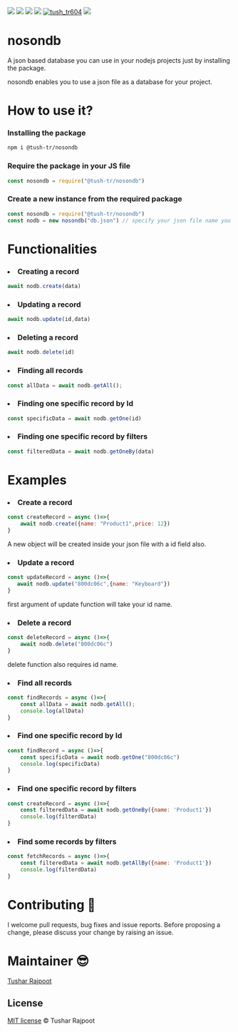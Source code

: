 <img src="https://img.shields.io/github/issues/tush-tr/nosondb"> <img src="https://img.shields.io/github/forks/tush-tr/nosondb"> <img src="https://img.shields.io/github/license/tush-tr/nosondb"> <img src="https://img.shields.io/github/stars/tush-tr/nosondb"> <a href="https://twitter.com/tush_tr604" target="blank"><img src="https://img.shields.io/twitter/follow/tush_tr604?logo=twitter&style=flat" alt="tush_tr604" /></a> <img src="https://img.shields.io/github/languages/count/tush-tr/nosondb">

# nosondb
A json based database you can use in your nodejs projects just by installing the package.

nosondb enables you to use a json file as a database for your project.

# How to use it?

### Installing the package

```sh
npm i @tush-tr/nosondb
```

### Require the package in your JS file

```js
const nosondb = require("@tush-tr/nosondb")
```

### Create a new instance from the required package

```js
const nosondb = require("@tush-tr/nosondb")
const nodb = new nosondb("db.json") // specify your json file name you want to use as database
```

# Functionalities

### <li>Creating a record

```js
await nodb.create(data)
```

### <li>Updating a record

```js
await nodb.update(id,data)
```


### <li>Deleting a record

```js
await nodb.delete(id)
```

### <li>Finding all records

```js
const allData = await nodb.getAll();
```

### <li>Finding one specific record by Id

```js
const specificData = await nodb.getOne(id)
```

### <li>Finding one specific record by filters

```js
const filteredData = await nodb.getOneBy(data)
```





# Examples


### <li>Create a record

```js
const createRecord = async ()=>{
    await nodb.create({name: "Product1",price: 12})
}
```

A new object will be created inside your json file with a id field also.

### <li>Update a record

```js
const updateRecord = async ()=>{
   await nodb.update("800dc06c",{name: "Keyboard"})
}
```

first argument of update function will take your id name.

### <li>Delete a record

```js
const deleteRecord = async ()=>{
    await nodb.delete("800dc06c")
}
```

delete function also requires id name.

### <li>Find all records

```js
const findRecords = async ()=>{
    const allData = await nodb.getAll();
    console.log(allData)
}
```

### <li>Find one specific record by Id

```js
const findRecord = async ()=>{
    const specificData = await nodb.getOne("800dc06c")
    console.log(specificData)
}
```

### <li>Find one specific record by filters

```js
const createRecord = async ()=>{
    const filteredData = await nodb.getOneBy({name: 'Product1'})
    console.log(filterdData)
}
```
    
### <li> Find some records by filters
    
```js
const fetchRecords = async ()=>{
    const filteredData = await nodb.getAllBy({name: 'Product1'})
    console.log(filterdData)
}    
```

# Contributing 🍻

I welcome pull requests, bug fixes and issue reports. Before proposing a change, please discuss your change by raising an issue.

# Maintainer 😎

[Tushar Rajpoot](https://twitter.com/tush_tr604)


## License

[MIT license](LICENSE) © Tushar Rajpoot
